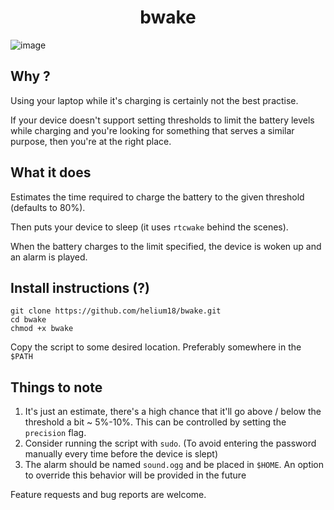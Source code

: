<h1 align="center">bwake</h1>

![image](https://user-images.githubusercontent.com/86223025/164252138-fa2b0c67-a185-4961-abec-7a428497b2f9.png)

## Why ?
Using your laptop while it's charging is certainly not the best practise.

If your device doesn't support setting thresholds to limit the battery levels while charging and you're looking for something that serves a similar purpose, then you're at the right place.

## What it does
Estimates the time required to charge the battery to the given threshold (defaults to 80%). 

Then puts your device to sleep (it uses `rtcwake` behind the scenes). 

When the battery charges to the limit specified, the device is woken up and an alarm is played.

## Install instructions (?)
```
git clone https://github.com/helium18/bwake.git
cd bwake
chmod +x bwake
```

Copy the script to some desired location. Preferably somewhere in the `$PATH`

## Things to note
1. It's just an estimate, there's a high chance that it'll go above / below the threshold a bit ~ 5%-10%. This can be controlled by setting the `precision` flag.
2. Consider running the script with `sudo`. (To avoid entering the password manually every time before the device is slept)
3. The alarm should be named `sound.ogg` and be placed in `$HOME`. An option to override this behavior will be provided in the future 

Feature requests and bug reports are welcome. 
